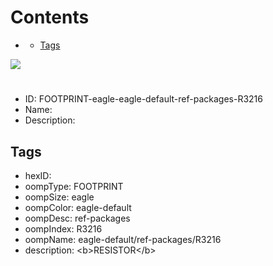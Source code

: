 



Contents
========

* [](#)
	* [Tags](#tags)
  
![][im]
# 

- ID: FOOTPRINT-eagle-eagle-default-ref-packages-R3216
- Name: 
- Description: 

## Tags

- hexID: 
- oompType: FOOTPRINT
- oompSize: eagle
- oompColor: eagle-default
- oompDesc: ref-packages
- oompIndex: R3216
- oompName: eagle-default/ref-packages/R3216
- description: &lt;b&gt;RESISTOR&lt;/b&gt;



[im]: image.png
